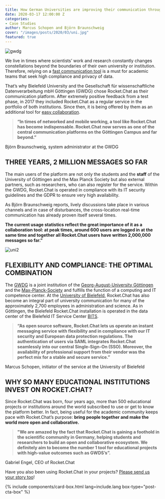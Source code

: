 ```yaml
---
title: How German Universities are improving their communication through Rocket.Chat
date: 2020-03-17 12:00:00 Z
categories:
- Case Studies
author: Marcus Schopen and Björn Braunschweig
cover: "/images/posts/2020/03/uni.jpg"
featured: true
---
```


<img alt="gwdg" src="{{'/images/posts/2020/03/bielefeld-gwdg.png' | relative_url}}">

We live in times where scientists’ work and research constantly changes constellations beyond the boundaries of their own university or institution. Therefore, relying on a [fast communication tool](https://rocket.chat/customer-solutions) is a must for academic teams that seek high compliance and privacy of data.

That’s why Bielefeld University and the Gesellschaft für wissenschaftliche Datenverarbeitung mbH Göttingen (GWDG) chose Rocket.Chat as their communication platform. After extremely positive feedback from a test phase, in 2017 they included Rocket.Chat as a regular service in the portfolio of both institutions. Since then, it is being offered by them as an additional tool for [easy collaboration](https://rocket.chat/team-collab).

> **“In times of networked and mobile working, a tool like Rocket.Chat has become indispensable. Rocket.Chat now serves as one of the central communication platforms on the Göttingen Campus and far beyond.”**

Björn Braunschweig, system administrator at the GWDG

## THREE YEARS, 2 MILLION MESSAGES SO FAR

The main users of the platform are not only the students and the **staff** of the University of Göttingen and the Max Planck Society but also external partners, such as researchers, who can also register for the service. Within the GWDG, Rocket.Chat is operated in compliance with its IT security guidelines and the GDPR to ensure very high availability.

As Björn Braunschweig reports, lively discussions take place in various channels and in case of disturbances, the cross-location real-time communication has already proven itself several times.

**The current usage statistics reflect the great importance of it as a collaboration tool: at peak times, around 600 users are logged in at the same time and together all Rocket.Chat users have written 2,000,000 messages so far.”**

<img alt="uni2" src="{{'/images/posts/2020/03/uni2.jpg' | relative_url}}">

## FLEXIBILITY AND COMPLIANCE: THE OPTIMAL COMBINATION

The [GWDG](https://www.gwdg.de) is a joint institution of the [Georg-August-University Göttingen](www.uni-goettingen.de) and the [Max-Planck-Society](https://www.mpg.de) and fulfills the function of a computing and IT competence center. At the [University of Bielefeld](https://www.uni-bielefeld.de), Rocket.Chat has also become an integral part of university communication for many of the approximately 2,700 employees in administration and science. As in Göttingen, the Bielefeld Rocket.Chat installation is operated in the data center of the Bielefeld IT Service Center [BITS](https://www.uni-bielefeld.de/bits/).

> **“As open source software, Rocket.Chat lets us operate an instant messaging service with flexibility and in compliance with our IT security and European data protection regulations. The authentication of users via SAML integrates Rocket.Chat seamlessly into our central Single-Sign-On (SSO). Moreover, the availability of professional support from their vendor was the perfect mix for a stable and secure service.”**

Marcus Schopen, initiator of the service at the University of Bielefeld

## WHY SO MANY EDUCATIONAL INSTITUTIONS INVEST ON ROCKET.CHAT?

Since Rocket.Chat was born, four years ago, more than 500 educational projects or institutions around the world subscribed to use or get to know the platform better. In fact, being useful for the academic community keeps pace with Rocket.Chat’s purpose: **bring people together and make the world more open and collaborative.**

> **"We are amazed by the fact that Rocket.Chat is gaining a foothold in the scientific community in Germany, helping students and researchers to build an open and collaborative ecosystem. We definitely aim to become the number 1 tool for educational projects with high-value outcomes such as GWDS’s”.**

Gabriel Engel, CEO of Rocket.Chat

Have you also been using Rocket.Chat in your projects? [Please send us your story too](mailto:marketing@rocket.chat)!

{% include components/card-box.html lang=include.lang box-type="post-cta-box" %}